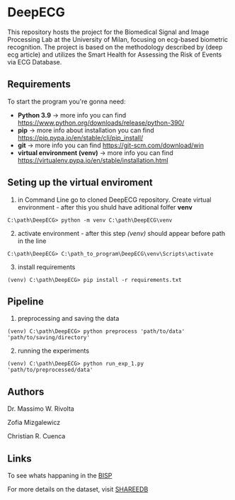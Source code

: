 # DeepECG

This repository hosts the project for the Biomedical Signal and Image Processing Lab at the University of Milan, focusing on ecg-based biometric recognition. The project is based on the methodology described by (deep ecg article) and utilizes the Smart Health for Assessing the Risk of Events via ECG Database.

## Requirements

To start the program you're gonna need:

* **Python 3.9** -> more info you can find https://www.python.org/downloads/release/python-390/ 
* **pip** -> more info about installation you can find https://pip.pypa.io/en/stable/cli/pip_install/ 
* **git** -> more info you can find https://git-scm.com/download/win
* **virtual environment (venv)** -> more info you can find https://virtualenv.pypa.io/en/stable/installation.html

## Seting up the virtual enviroment 

1. in Command Line go to cloned DeepECG repository. Create virtual environment - after this you shuld have aditional folfer **venv**

```commandline
C:\path\DeepECG> python -m venv C:\path\DeepECG\venv
```

2. activate environment - after this step *(venv)* should appear before path in the line
```commandline
C:\path\DeepECG> C:\path_to_program\DeepECG\venv\Scripts\activate
```

3. install requirements
```commandline
(venv) C:\path\DeepECG> pip install -r requirements.txt
```

## Pipeline

1. preprocessing and saving the data
```commandline
(venv) C:\path\DeepECG> python preprocess 'path/to/data' 'path/to/saving/directory'
```
2. running the experiments
```commandline
(venv) C:\path\DeepECG> python run_exp_1.py 'path/to/preprocessed/data'
```


## Authors
Dr. Massimo W. Rivolta

Zofia Mizgalewicz

Christian R. Cuenca

## Links
To see whats happaning in the [BISP](https://bisp.di.unimi.it/)

For more details on the dataset, visit [SHAREEDB](https://physionet.org/content/shareedb/1.0.0/)

